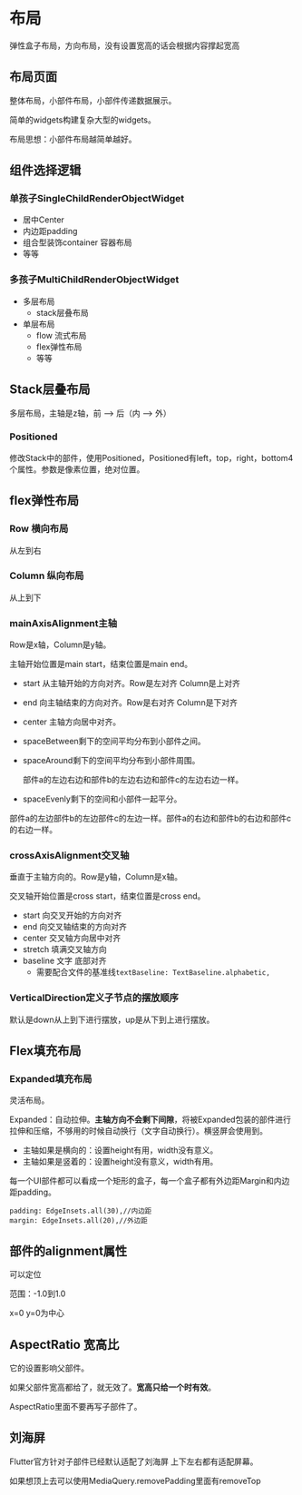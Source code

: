 # 布局

弹性盒子布局，方向布局，没有设置宽高的话会根据内容撑起宽高

## 布局页面

整体布局，小部件布局，小部件传递数据展示。

简单的widgets构建复杂大型的widgets。

布局思想：小部件布局越简单越好。

## 组件选择逻辑

### 单孩子SingleChildRenderObjectWidget

- 居中Center
- 内边距padding
- 组合型装饰container 容器布局
- 等等

### 多孩子MultiChildRenderObjectWidget

- 多层布局
  - stack层叠布局
- 单层布局
  - flow 流式布局
  - flex弹性布局
  - 等等

## Stack层叠布局

多层布局，主轴是z轴，前 --> 后（内 --> 外）

### Positioned

修改Stack中的部件，使用Positioned，Positioned有left，top，right，bottom4个属性。参数是像素位置，绝对位置。

## flex弹性布局

### Row 横向布局

从左到右

### Column 纵向布局

从上到下

### mainAxisAlignment主轴

Row是x轴，Column是y轴。

主轴开始位置是main start，结束位置是main end。

- start 从主轴开始的方向对齐。Row是左对齐 Column是上对齐

- end 向主轴结束的方向对齐。Row是右对齐 Column是下对齐

- center 主轴方向居中对齐。

- spaceBetween剩下的空间平均分布到小部件之间。

- spaceAround剩下的空间平均分布到小部件周围。

  部件a的左边右边和部件b的左边右边和部件c的左边右边一样。

- spaceEvenly剩下的空间和小部件一起平分。

​		部件a的左边部件b的左边部件c的左边一样。部件a的右边和部件b的右边和部件c的右边一样。

### crossAxisAlignment交叉轴

垂直于主轴方向的。Row是y轴，Column是x轴。

交叉轴开始位置是cross start，结束位置是cross end。

- start 向交叉开始的方向对齐
- end 向交叉轴结束的方向对齐
- center 交叉轴方向居中对齐
- stretch 填满交叉轴方向
- baseline 文字 底部对齐
  - 需要配合文件的基准线`textBaseline: TextBaseline.alphabetic,`

### VerticalDirection定义子节点的摆放顺序

默认是down从上到下进行摆放，up是从下到上进行摆放。

## Flex填充布局

### Expanded填充布局

灵活布局。

Expanded：自动拉伸。**主轴方向不会剩下间隙**，将被Expanded包装的部件进行拉伸和压缩，不够用的时候自动换行（文字自动换行）。横竖屏会使用到。

- 主轴如果是横向的：设置height有用，width没有意义。
- 主轴如果是竖着的：设置height没有意义，width有用。

每一个UI部件都可以看成一个矩形的盒子，每一个盒子都有外边距Margin和内边距padding。

```
padding: EdgeInsets.all(30),//内边距
margin: EdgeInsets.all(20),//外边距
```

## 部件的alignment属性

可以定位 

范围：-1.0到1.0

x=0 y=0为中心

## AspectRatio 宽高比

它的设置影响父部件。

如果父部件宽高都给了，就无效了。**宽高只给一个时有效**。

AspectRatio里面不要再写子部件了。

## 刘海屏

Flutter官方针对子部件已经默认适配了刘海屏 上下左右都有适配屏幕。

如果想顶上去可以使用MediaQuery.removePadding里面有removeTop
